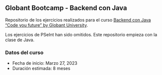 ## Globant Bootcamp - Backend con Java

Repositorio de los ejercicios realizados para el curso [Backend con Java “Code you future” by Globant University](https://more.globant.com/becas-cyf-globant-university).

Los ejercicios de PSeInt han sido omitidos. Este repositorio empieza con la clase de Java.

### Datos del curso
* Fecha de inicio: Marzo 27, 2023 
* Duración estimada: 8 meses